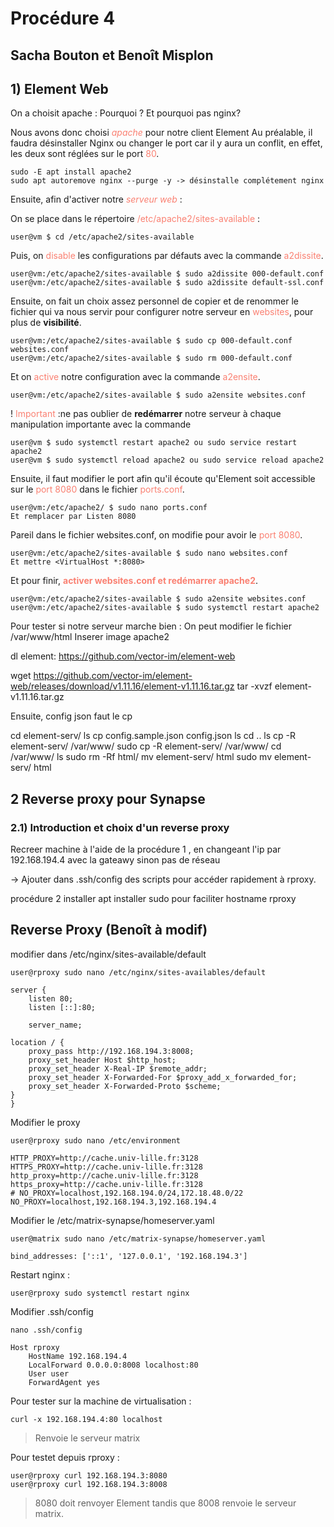 # Procédure 4
## Sacha Bouton et Benoît Misplon

## 1) Element Web

On a choisit apache : Pourquoi ? Et pourquoi pas nginx?

Nous avons donc choisi <span style='color:salmon'>*apache*</span> pour notre client Element
Au préalable, il faudra désinstaller Nginx ou changer le port car il y aura un conflit, en effet, les deux sont réglées sur le port <span style='color:salmon'>80</span>.
```
sudo -E apt install apache2
sudo apt autoremove nginx --purge -y -> désinstalle complétement nginx
``` 

Ensuite, afin d'activer notre <span style='color:salmon'>*serveur web*</span> : 

On se place dans le répertoire <span style='color:salmon'>/etc/apache2/sites-available</span> : 
```
user@vm $ cd /etc/apache2/sites-available
```
Puis, on <span style='color:salmon'>disable</span> les configurations par défauts avec la commande <span style='color:salmon'>a2dissite</span>.
```
user@vm:/etc/apache2/sites-available $ sudo a2dissite 000-default.conf
user@vm:/etc/apache2/sites-available $ sudo a2dissite default-ssl.conf
```
Ensuite, on fait un choix assez personnel de copier et de renommer le fichier qui va nous servir pour configurer notre serveur en <span style='color:salmon'>websites</span>, pour plus de **visibilité**.
```
user@vm:/etc/apache2/sites-available $ sudo cp 000-default.conf websites.conf
user@vm:/etc/apache2/sites-available $ sudo rm 000-default.conf
``` 

Et on <span style='color:salmon'>active</span> notre configuration avec la commande <span style='color:salmon'>a2ensite</span>.
```
user@vm:/etc/apache2/sites-available $ sudo a2ensite websites.conf
```
! <span style='color:salmon'>Important</span> :ne pas oublier de **redémarrer** notre serveur à chaque manipulation importante avec la commande 

```
user@vm $ sudo systemctl restart apache2 ou sudo service restart apache2
user@vm $ sudo systemctl reload apache2 ou sudo service reload apache2
```

Ensuite, il faut modifier le port afin qu'il écoute qu'Element soit accessible sur le <span style='color:salmon'>port 8080</span> dans le fichier <span style='color:salmon'>ports.conf</span>.
```
user@vm:/etc/apache2/ $ sudo nano ports.conf
Et remplacer par Listen 8080
```

Pareil dans le fichier websites.conf, on modifie pour avoir le <span style='color:salmon'>port 8080</span>.
```
user@vm:/etc/apache2/sites-available $ sudo nano websites.conf
Et mettre <VirtualHost *:8080>
```

Et pour finir, <span style='color:salmon'>**activer websites.conf et redémarrer apache2**</span>.
```
user@vm:/etc/apache2/sites-available $ sudo a2ensite websites.conf
user@vm:/etc/apache2/sites-available $ sudo systemctl restart apache2
``` 


Pour tester si notre serveur marche bien :
On peut modifier le fichier /var/www/html
Inserer image apache2

dl element:
https://github.com/vector-im/element-web

wget https://github.com/vector-im/element-web/releases/download/v1.11.16/element-v1.11.16.tar.gz
tar -xvzf element-v1.11.16.tar.gz 

Ensuite, config json faut le cp  


cd element-serv/
ls
cp config.sample.json config.json
ls
cd ..
ls
cp -R element-serv/ /var/www/
sudo cp -R element-serv/ /var/www/
cd /var/www/
ls
sudo rm -Rf html/
mv element-serv/ html
sudo mv element-serv/ html

## 2 Reverse proxy pour Synapse 

### 2.1) Introduction et choix d'un reverse proxy   

Recreer machine à l'aide de la procédure 1 , en changeant l'ip par 192.168.194.4 avec la gateawy sinon pas de réseau

-> Ajouter dans .ssh/config des scripts pour accéder rapidement à rproxy.


 procédure 2 
installer apt
installer sudo pour faciliter 
hostname rproxy



## Reverse Proxy (Benoît à modif) ##

modifier dans /etc/nginx/sites-available/default

    user@rproxy sudo nano /etc/nginx/sites-availables/default

    server {
        listen 80;
        listen [::]:80;

        server_name;

    location / {
        proxy_pass http://192.168.194.3:8008;
        proxy_set_header Host $http_host;
        proxy_set_header X-Real-IP $remote_addr;
        proxy_set_header X-Forwarded-For $proxy_add_x_forwarded_for;
        proxy_set_header X-Forwarded-Proto $scheme;
    }
    }

Modifier le proxy

    user@rproxy sudo nano /etc/environment

    HTTP_PROXY=http://cache.univ-lille.fr:3128
    HTTPS_PROXY=http://cache.univ-lille.fr:3128
    http_proxy=http://cache.univ-lille.fr:3128
    https_proxy=http://cache.univ-lille.fr:3128
    # NO_PROXY=localhost,192.168.194.0/24,172.18.48.0/22
    NO_PROXY=localhost,192.168.194.3,192.168.194.4

Modifier le /etc/matrix-synapse/homeserver.yaml

    user@matrix sudo nano /etc/matrix-synapse/homeserver.yaml

    bind_addresses: ['::1', '127.0.0.1', '192.168.194.3']

Restart nginx : 

    user@rproxy sudo systemctl restart nginx


Modifier .ssh/config

    nano .ssh/config

    Host rproxy
        HostName 192.168.194.4
        LocalForward 0.0.0.0:8008 localhost:80
        User user
        ForwardAgent yes

Pour tester sur la machine de virtualisation : 

    curl -x 192.168.194.4:80 localhost

>Renvoie le serveur matrix

Pour testet depuis rproxy :

    user@rproxy curl 192.168.194.3:8080
    user@rproxy curl 192.168.194.3:8008

>8080 doit renvoyer Element tandis que 8008 renvoie le serveur matrix.